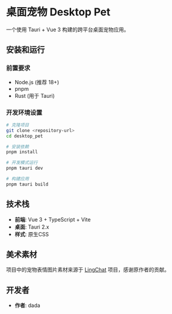 # 桌面宠物 Desktop Pet

一个使用 Tauri + Vue 3 构建的跨平台桌面宠物应用。

## 安装和运行

### 前置要求

- Node.js (推荐 18+)
- pnpm
- Rust (用于 Tauri)

### 开发环境设置

```bash
# 克隆项目
git clone <repository-url>
cd desktop_pet

# 安装依赖
pnpm install

# 开发模式运行
pnpm tauri dev

# 构建应用
pnpm tauri build
```

## 技术栈

- **前端**: Vue 3 + TypeScript + Vite
- **桌面**: Tauri 2.x
- **样式**: 原生CSS

## 美术素材

项目中的宠物表情图片素材来源于 [LingChat](https://github.com/SlimeBoyOwO/LingChat) 项目，感谢原作者的贡献。

## 开发者

- **作者**: dada
